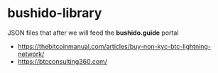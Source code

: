# bushido-library
JSON files that after we will feed the **bushido.guide** portal
- https://thebitcoinmanual.com/articles/buy-non-kyc-btc-lightning-network/
- https://btcconsulting360.com/
